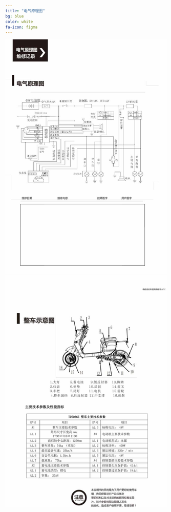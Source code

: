 ```yaml
---
title: "电气原理图"
bg: blue
color: white
fa-icon: figma
---
```


![image tooltip here](/img/images/10_01.jpg)
![image tooltip here](/img/images/10_02.jpg)